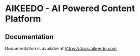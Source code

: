 # AIKEEDO - AI Powered Content Platform

## Documentation

Documentation is availabe at https://docs.aikeedo.com
